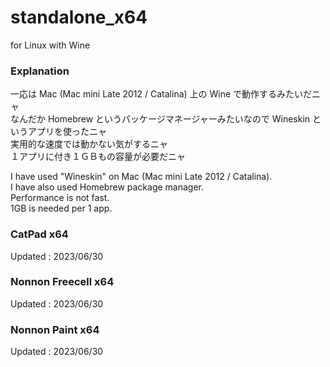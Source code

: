 # standalone_x64
for Linux with Wine

### Explanation

一応は Mac (Mac mini Late 2012 / Catalina) 上の Wine で動作するみたいだニャ<br>
なんだか Homebrew というパッケージマネージャーみたいなので Wineskin というアプリを使ったニャ<br>
実用的な速度では動かない気がするニャ<br>
１アプリに付き１ＧＢもの容量が必要だニャ<br>

I have used "Wineskin" on Mac (Mac mini Late 2012 / Catalina).<br>
I have also used Homebrew package manager.<br>
Performance is not fast.<br>
1GB is needed per 1 app.<br>

### CatPad x64
Updated : 2023/06/30

### Nonnon Freecell x64
Updated : 2023/06/30

### Nonnon Paint x64
Updated : 2023/06/30
